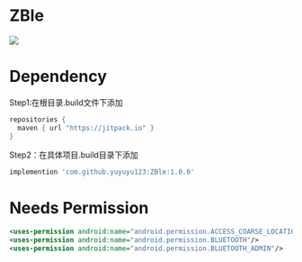 # ZBle

[![](https://jitpack.io/v/yuyuyu123/ZBle.svg)](https://jitpack.io/#yuyuyu123/ZBle)
# Dependency
Step1:在根目录.build文件下添加 
```gradle
repositories {
  maven { url "https://jitpack.io" }
}
```
Step2：在具体项目.build目录下添加
```gradle
implemention 'com.github.yuyuyu123:ZBle:1.0.0'
```

# Needs Permission
```xml
<uses-permission android:name="android.permission.ACCESS_COARSE_LOCATION"/>   
<uses-permission android:name="android.permission.BLUETOOTH"/>  
<uses-permission android:name="android.permission.BLUETOOTH_ADMIN"/>  
```

